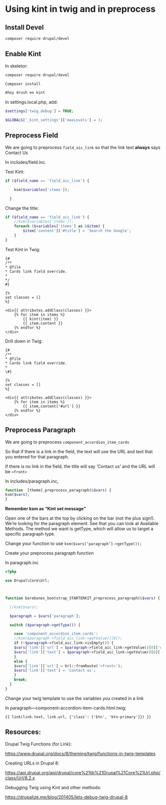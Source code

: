 # Using kint in twig and in preprocess

## Install Devel

```bash
composer require drupal/devel
```



## Enable Kint

In skeletor:

```bash
composer require drupal/devel

Composer install

Ahoy drush en kint
```

In settings.local.php, add: 

```php
$settings['twig_debug'] = TRUE;

$GLOBALS['_kint_settings']['maxLevels'] = 3;
```



## Preprocess Field

We are going to preprocess ``field_aic_link`` so that the link text **always** says Contact Us



In includes/field.inc.



Test Kint:  

```php
if ($field_name == 'field_aic_link') {

    ksm($variables['items']);

  }
```



Change the title: 

```php
if ($field_name == 'field_aic_link') {
    //ksm($variables['items']);
    foreach ($variables['items'] as &$item) {
        $item['content']['#title'] = 'Search the Google';
    }
}
```



Test Kint in Twig:

```twig
{#
/**
* @file
* Cards link field override.
*
*/
#}

{%
set classes = []
%}

<div{{ attributes.addClass(classes) }}>
    {% for item in items %}
        {{ kint(item) }}
        {{ item.content }}
    {% endfor %}
</div>
```



Drill down in Twig:

```twig
{#
/**
* @file
* Cards link field override.
*
\#}

{%
set classes = []
%}

<div{{ attributes.addClass(classes) }}>
    {% for item in items %}
        {{ item.content['#url'] }}
    {% endfor %}
</div>
```



## Preprocess Paragraph

We are going to preprocess ``component_accordion_item_cards``

So that if there is a link in the field, the text will use the URL and text that you entered for that paragraph.

If there is no link in the field, the title will say ‘Contact us’ and the URL will be ``<front>``



In includes/paragraph.inc, 

```php
function  [theme]_preprocess_paragraph(&$vars) {
ksm($vars);
}
```



**Remember ksm as “Kint set message”**



Open one of the bars at the top by clicking on the bar (not the plus sign!). We’re looking for the paragraph element. See that you can look at Available Methods. The method we want is getType, which will allow us to target a specific paragraph type.

Change your function to use ``ksm($vars[‘paragraph’]->getType());``

Create your preprocess paragraph function



In paragraph.inc

```php
<?php

use Drupal\Core\Url;



function barebones_bootstrap_STARTERKIT_preprocess_paragraph(&$vars) {

  //ksm($vars);

  $paragraph = $vars['paragraph'];

  switch ($paragraph->getType()) {

    case 'component_accordion_item_cards':
    //ksm($paragraph->field_aic_link->getValue()[0]);
    if (!$paragraph->field_aic_link->isEmpty()) {
    $vars['link']['url'] = $paragraph->field_aic_link->getValue()[0]['uri'];
    $vars['link']['text'] = $paragraph->field_aic_link->getValue()[0]['title'];
	}
	else {
	$vars['link']['url'] = Url::fromRoute('<front>');
	$vars['link']['text'] = 'Contact us';
	}
    break;
  }
}
```

Change your twig template to use the variables you created in a link

In paragraph—component-accordion-item-cards.html.twig:

```twig
{{ link(link.text, link.url, {'class': ['btn', 'btn-primary']}) }} 
```



## Resources:

Drupal Twig Functions (for Link): 

<https://www.drupal.org/docs/8/theming/twig/functions-in-twig-templates>

Creating URLs in Drupal 8:

<https://api.drupal.org/api/drupal/core%21lib%21Drupal%21Core%21Url.php/class/Url/8.2.x>

Debugging Twig using Kint and other methods:

<https://drupalize.me/blog/201405/lets-debug-twig-drupal-8>